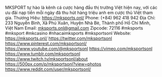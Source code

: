MKSPORT tự hào là kênh cá cược hàng đầu thị trường Việt hiện nay, với các ưu đãi nạp tiền mỗi ngày đã thu hút hàng triệu anh em cược thủ Việt tham gia. Thương Hiệu: https://mksports.onl/ Phone: (+84) 962 418 942 Địa Chỉ: 233 Nguyễn Bình, Xã Phú Xuân, Huyện Nhà Bè, Thành phố Hồ Chí Minh, Việt Nam Email: mksports.onl@gmail.com Zipcode: 72116
#mksports #mksport #mkcasino #nhacaimksports #mksportsonl
Website:
https://mksports.onl/
https://twitter.com/mksportsonl
https://www.pinterest.com/mksportsonl/
https://www.youtube.com/@mksportsonl
https://vimeo.com/mksportsonl
https://www.tumblr.com/mksportsonl
https://www.twitch.tv/mksportsonl/about
https://500px.com/p/mksportsonl?view=photos
https://www.reddit.com/user/mksportsonl/